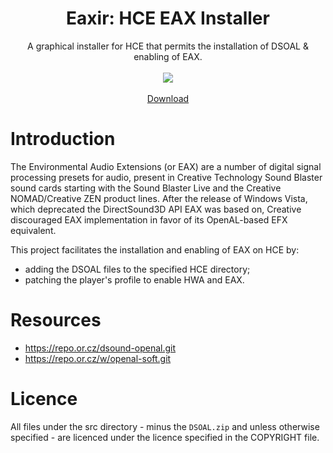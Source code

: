 <h1 align="center">Eaxir: HCE EAX Installer</h1>
<p align="center">
	A graphical installer for HCE that permits the installation of DSOAL & enabling of EAX.
	<br><br>
	<img src="https://user-images.githubusercontent.com/10241434/56606168-341c9180-6638-11e9-911c-a0e109a74fa0.png">
	<br><br>
	<a href="https://github.com/yumiris/HCE.Eaxir/releases/latest">Download</a>
</p>

# Introduction

The Environmental Audio Extensions (or EAX) are a number of digital signal
processing presets for audio, present in Creative Technology Sound Blaster sound
cards starting with the Sound Blaster Live and the Creative NOMAD/Creative ZEN
product lines. After the release of Windows Vista, which deprecated the
DirectSound3D API EAX was based on, Creative discouraged EAX implementation in
favor of its OpenAL-based EFX equivalent.

This project facilitates the installation and enabling of EAX on HCE by:

- adding the DSOAL files to the specified HCE directory;
- patching the player's profile to enable HWA  and EAX.

# Resources

- https://repo.or.cz/dsound-openal.git
- https://repo.or.cz/w/openal-soft.git

# Licence

All files under the src directory - minus the `DSOAL.zip` and unless otherwise
specified - are licenced under the licence specified in the COPYRIGHT file.